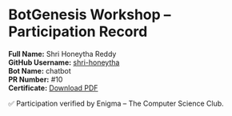 # BotGenesis Workshop – Participation Record

**Full Name:** Shri Honeytha Reddy  
**GitHub Username:** [shri-honeytha](https://github.com/shri-honeytha)  
**Bot Name:** chatbot  
**PR Number:** #10  
**Certificate:** [Download PDF](../certs/ShriHoneythaReddy.pdf)

✅ Participation verified by Enigma – The Computer Science Club.
